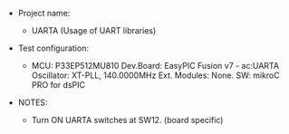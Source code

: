  * Project name:
    -  UARTA (Usage of UART libraries)
   
 * Test configuration:
     - MCU:             P33EP512MU810
     Dev.Board:       EasyPIC Fusion v7 - ac:UARTA
     Oscillator:      XT-PLL, 140.0000MHz
     Ext. Modules:    None.
     SW:              mikroC PRO for dsPIC
 * NOTES:
     - Turn ON UARTA switches at SW12. (board specific)
 
